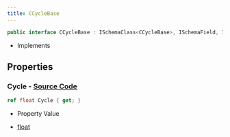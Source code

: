 ```yaml
---
title: CCycleBase
---
```


```csharp
public interface CCycleBase : ISchemaClass<CCycleBase>, ISchemaField, ISchemaClass, INativeHandle
```

- Implements

## Properties

### **Cycle** - [Source Code](https://github.com/swiftly-solution/swiftlys2/blob/main/managed/src/SwiftlyS2.Generated/Schemas/Interfaces/CCycleBase.cs#L16)

```csharp
ref float Cycle { get; }
```

- Property Value

- [float](https://learn.microsoft.com/dotnet/api/system.single)

